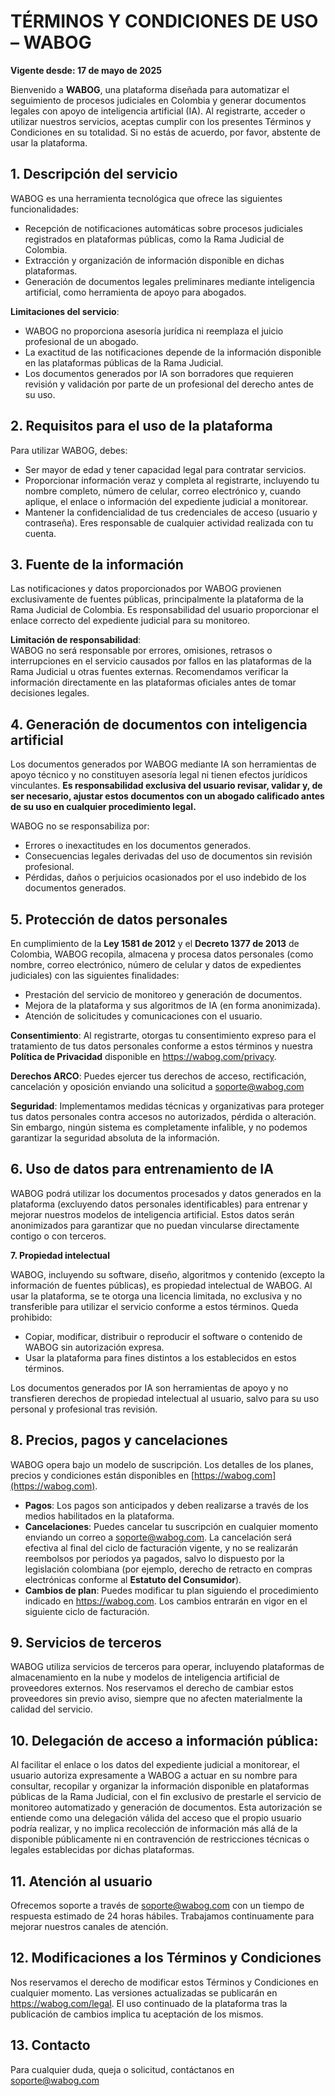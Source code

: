 # **TÉRMINOS Y CONDICIONES DE USO – WABOG**

**Vigente desde: 17 de mayo de 2025**

Bienvenido a **WABOG**, una plataforma diseñada para automatizar el seguimiento de procesos judiciales en Colombia y generar documentos legales con apoyo de inteligencia artificial (IA). Al registrarte, acceder o utilizar nuestros servicios, aceptas cumplir con los presentes Términos y Condiciones en su totalidad. Si no estás de acuerdo, por favor, abstente de usar la plataforma.

## **1\. Descripción del servicio**

WABOG es una herramienta tecnológica que ofrece las siguientes funcionalidades:

* Recepción de notificaciones automáticas sobre procesos judiciales registrados en plataformas públicas, como la Rama Judicial de Colombia.  
* Extracción y organización de información disponible en dichas plataformas.  
* Generación de documentos legales preliminares mediante inteligencia artificial, como herramienta de apoyo para abogados.

**Limitaciones del servicio**:

* WABOG no proporciona asesoría jurídica ni reemplaza el juicio profesional de un abogado.  
* La exactitud de las notificaciones depende de la información disponible en las plataformas públicas de la Rama Judicial.  
* Los documentos generados por IA son borradores que requieren revisión y validación por parte de un profesional del derecho antes de su uso.

## **2\. Requisitos para el uso de la plataforma**

Para utilizar WABOG, debes:

* Ser mayor de edad y tener capacidad legal para contratar servicios.  
* Proporcionar información veraz y completa al registrarte, incluyendo tu nombre completo, número de celular, correo electrónico y, cuando aplique, el enlace o información del expediente judicial a monitorear.  
* Mantener la confidencialidad de tus credenciales de acceso (usuario y contraseña). Eres responsable de cualquier actividad realizada con tu cuenta.

## **3\. Fuente de la información**

Las notificaciones y datos proporcionados por WABOG provienen exclusivamente de fuentes públicas, principalmente la plataforma de la Rama Judicial de Colombia. Es responsabilidad del usuario proporcionar el enlace correcto del expediente judicial para su monitoreo.

**Limitación de responsabilidad**:  
WABOG no será responsable por errores, omisiones, retrasos o interrupciones en el servicio causados por fallos en las plataformas de la Rama Judicial u otras fuentes externas. Recomendamos verificar la información directamente en las plataformas oficiales antes de tomar decisiones legales.

## **4\. Generación de documentos con inteligencia artificial**

Los documentos generados por WABOG mediante IA son herramientas de apoyo técnico y no constituyen asesoría legal ni tienen efectos jurídicos vinculantes. **Es responsabilidad exclusiva del usuario revisar, validar y, de ser necesario, ajustar estos documentos con un abogado calificado antes de su uso en cualquier procedimiento legal.**

WABOG no se responsabiliza por:

* Errores o inexactitudes en los documentos generados.  
* Consecuencias legales derivadas del uso de documentos sin revisión profesional.  
* Pérdidas, daños o perjuicios ocasionados por el uso indebido de los documentos generados.

## **5\. Protección de datos personales**

En cumplimiento de la **Ley 1581 de 2012** y el **Decreto 1377 de 2013** de Colombia, WABOG recopila, almacena y procesa datos personales (como nombre, correo electrónico, número de celular y datos de expedientes judiciales) con las siguientes finalidades:

* Prestación del servicio de monitoreo y generación de documentos.  
* Mejora de la plataforma y sus algoritmos de IA (en forma anonimizada).  
* Atención de solicitudes y comunicaciones con el usuario.

**Consentimiento**: Al registrarte, otorgas tu consentimiento expreso para el tratamiento de tus datos personales conforme a estos términos y nuestra **Política de Privacidad** disponible en https://wabog.com/privacy.

**Derechos ARCO**: Puedes ejercer tus derechos de acceso, rectificación, cancelación y oposición enviando una solicitud a [soporte@wabog.com](mailto:soporte@wabog.com)

**Seguridad**: Implementamos medidas técnicas y organizativas para proteger tus datos personales contra accesos no autorizados, pérdida o alteración. Sin embargo, ningún sistema es completamente infalible, y no podemos garantizar la seguridad absoluta de la información.

## **6\. Uso de datos para entrenamiento de IA**

WABOG podrá utilizar los documentos procesados y datos generados en la plataforma (excluyendo datos personales identificables) para entrenar y mejorar nuestros modelos de inteligencia artificial. Estos datos serán anonimizados para garantizar que no puedan vincularse directamente contigo o con terceros. 

**7\. Propiedad intelectual**

WABOG, incluyendo su software, diseño, algoritmos y contenido (excepto la información de fuentes públicas), es propiedad intelectual de WABOG. Al usar la plataforma, se te otorga una licencia limitada, no exclusiva y no transferible para utilizar el servicio conforme a estos términos. Queda prohibido:

* Copiar, modificar, distribuir o reproducir el software o contenido de WABOG sin autorización expresa.  
* Usar la plataforma para fines distintos a los establecidos en estos términos.

Los documentos generados por IA son herramientas de apoyo y no transfieren derechos de propiedad intelectual al usuario, salvo para su uso personal y profesional tras revisión.

## **8\. Precios, pagos y cancelaciones**

WABOG opera bajo un modelo de suscripción. Los detalles de los planes, precios y condiciones están disponibles en [https://wabog.com](https://wabog.com).

* **Pagos**: Los pagos son anticipados y deben realizarse a través de los medios habilitados en la plataforma.  
* **Cancelaciones**: Puedes cancelar tu suscripción en cualquier momento enviando un correo a [soporte@wabog.com](mailto:soporte@wabog.com).  La cancelación será efectiva al final del ciclo de facturación vigente, y no se realizarán reembolsos por periodos ya pagados, salvo lo dispuesto por la legislación colombiana (por ejemplo, derecho de retracto en compras electrónicas conforme al **Estatuto del Consumidor**).  
* **Cambios de plan**: Puedes modificar tu plan siguiendo el procedimiento indicado en https://wabog.com. Los cambios entrarán en vigor en el siguiente ciclo de facturación.

## **9\. Servicios de terceros**

WABOG utiliza servicios de terceros para operar, incluyendo plataformas de almacenamiento en la nube y modelos de inteligencia artificial de proveedores externos. Nos reservamos el derecho de cambiar estos proveedores sin previo aviso, siempre que no afecten materialmente la calidad del servicio.

## **10\. Delegación de acceso a información pública:**

Al facilitar el enlace o los datos del expediente judicial a monitorear, el usuario autoriza expresamente a WABOG a actuar en su nombre para consultar, recopilar y organizar la información disponible en plataformas públicas de la Rama Judicial, con el fin exclusivo de prestarle el servicio de monitoreo automatizado y generación de documentos. Esta autorización se entiende como una delegación válida del acceso que el propio usuario podría realizar, y no implica recolección de información más allá de la disponible públicamente ni en contravención de restricciones técnicas o legales establecidas por dichas plataformas.

## **11\. Atención al usuario**

Ofrecemos soporte a través de [soporte@wabog.com](mailto:soporte@wabog.com) con un tiempo de respuesta estimado de 24 horas hábiles. Trabajamos continuamente para mejorar nuestros canales de atención.

## **12\. Modificaciones a los Términos y Condiciones**

Nos reservamos el derecho de modificar estos Términos y Condiciones en cualquier momento. Las versiones actualizadas se publicarán en https://wabog.com/legal. El uso continuado de la plataforma tras la publicación de cambios implica tu aceptación de los mismos.

## **13\. Contacto**

Para cualquier duda, queja o solicitud, contáctanos en [soporte@wabog.com](mailto:soporte@wabog.com)
